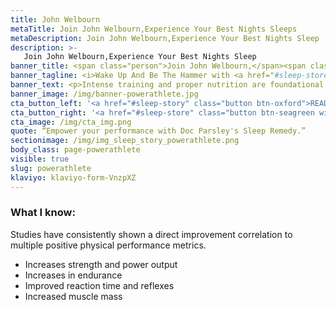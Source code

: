 ```yaml
---
title: John Welbourn
metaTitle: Join John Welbourn,Experience Your Best Nights Sleeps
metaDescription: Join John Welbourn,Experience Your Best Nights Sleep
description: >-
   Join John Welbourn,Experience Your Best Nights Sleep
banner_title: <span class="person">Join John Welbourn,</span><span class="profession">(Former NFL Pro and Founder of PowerAthlete)</span> Experience Your <span class="text-saffron">Best Nights Sleep</span>
banner_tagline: <i>Wake Up And Be The Hammer with <a href="#sleep-store" class="text-decoration-underline">Doc Parsley’s Sleep Remedy</a></i>
banner_text: <p>Intense training and proper nutrition are foundational but there’s one performance enhancer that can propel us to the lead of the pack… <strong>SLEEP!</strong></p><p>Like a SUPERHERO versus a mere mortal. Sleep is where all recovery begins and ends. And is the catalyst to repair from today and prepare for tomorrow..</p>
banner_image: /img/banner-powerathlete.jpg
cta_button_left: '<a href="#sleep-story" class="button btn-oxford">READ JOHN’S SLEEP STORY</a>'
cta_button_right: '<a href="#sleep-store" class="button btn-seagreen withIcon">Experience Sleep Remedy Now! <i class="fa-solid fa-arrow-right"></i></a>'
cta_image: /img/cta_img.png
quote: “Empower your performance with Doc Parsley's Sleep Remedy.”
sectionimage: /img/img_sleep_story_powerathlete.png
body_class: page-powerathlete
visible: true
slug: powerathlete
klaviyo: klaviyo-form-VnzpXZ
---
```


### What I know:
Studies have consistently shown a direct improvement correlation to multiple positive physical performance metrics.

- Increases strength and power output
- Increases in endurance
- Improved reaction time and reflexes
- Increased muscle mass
